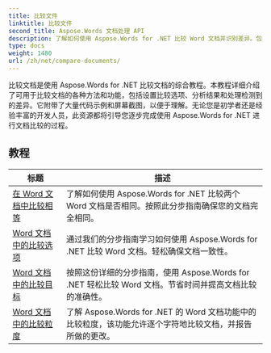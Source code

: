 ```yaml
---
title: 比较文件
linktitle: 比较文件
second_title: Aspose.Words 文档处理 API
description: 了解如何使用 Aspose.Words for .NET 比较 Word 文档并识别差异。包括指南和实际示例。
type: docs
weight: 1480
url: /zh/net/compare-documents/
---
```


比较文档是使用 Aspose.Words for .NET 比较文档的综合教程。本教程详细介绍了可用于比较文档的各种方法和功能，包括设置比较选项、分析结果和处理检测到的差异。它附带了大量代码示例和屏幕截图，以便于理解。无论您是初学者还是经验丰富的开发人员，此资源都将引导您逐步完成使用 Aspose.Words for .NET 进行文档比较的过程。

 ## 教程
| 标题 | 描述 |
| --- | --- |
| [在 Word 文档中比较相等](./compare-for-equal/) | 了解如何使用 Aspose.Words for .NET 比较两个 Word 文档是否相同。按照此分步指南确保您的文档完全相同。 |
| [Word 文档中的比较选项](./compare-options/) | 通过我们的分步指南学习如何使用 Aspose.Words for .NET 比较 Word 文档。轻松确保文档一致性。 |
| [Word 文档中的比较目标](./comparison-target/) | 按照这份详细的分步指南，使用 Aspose.Words for .NET 轻松比较 Word 文档。节省时间并提高文档比较的准确性。 |
| [Word 文档中的比较粒度](./comparison-granularity/) | 了解 Aspose.Words for .NET 的 Word 文档功能中的比较粒度，该功能允许逐个字符地比较文档，并报告所做的更改。 |